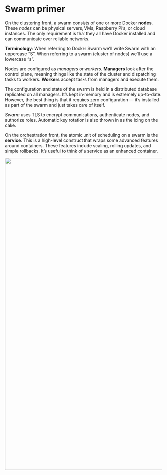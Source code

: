 # Swarm primer  

On the clustering front, a swarm consists of one or more Docker **nodes**. These *nodes* can be physical servers, VMs, Raspberry Pi’s, or cloud instances. The only requirement is that they all have Docker installed and can communicate over reliable networks.  

  **Terminology**: When referring to Docker Swarm we’ll write Swarm with an uppercase “S”. When referring to a swarm (cluster of nodes) we’ll use a lowercase “s”.

Nodes are configured as *managers* or *workers*. **Managers** look after the control plane, meaning things like the state of the cluster and dispatching tasks to workers. **Workers** accept tasks from managers and execute them.  

The configuration and state of the swarm is held in a distributed database replicated on all managers. It’s kept in-memory and is extremely up-to-date. However, the best thing is that it requires zero configuration — it’s installed as part of the swarm and just takes care of itself.  

*Swarm* uses TLS to encrypt communications, authenticate nodes, and authorize roles. Automatic key rotation is also thrown in as the icing on the cake.  

On the orchestration front, the atomic unit of scheduling on a swarm is the **service**. This is a high-level construct that wraps some advanced features around containers. These features include scaling, rolling updates, and simple rollbacks. It’s useful to think of a service as an enhanced container.  

<p align="center">
  <img src="https://github.com/rezaharasani/deploying-apps-with-docker-stacks/assets/73277136/3fec0e85-7329-4909-9c21-4dbe427945c2" width="1000"/>
</p>
